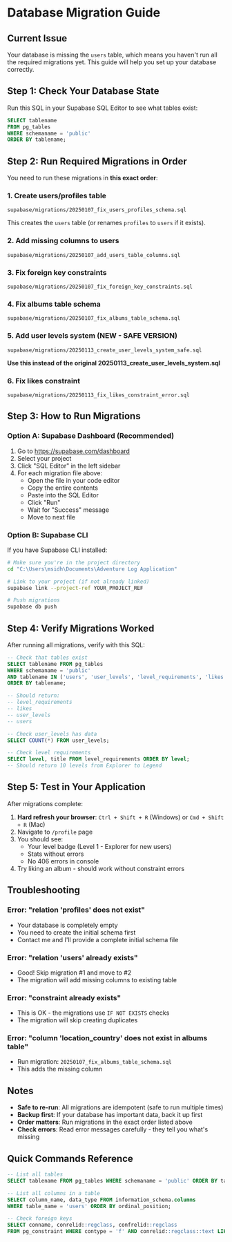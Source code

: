 # Database Migration Guide

## Current Issue

Your database is missing the `users` table, which means you haven't run all the required migrations yet. This guide will help you set up your database correctly.

## Step 1: Check Your Database State

Run this SQL in your Supabase SQL Editor to see what tables exist:

```sql
SELECT tablename
FROM pg_tables
WHERE schemaname = 'public'
ORDER BY tablename;
```

## Step 2: Run Required Migrations in Order

You need to run these migrations in **this exact order**:

### 1. Create users/profiles table
```
supabase/migrations/20250107_fix_users_profiles_schema.sql
```
This creates the `users` table (or renames `profiles` to `users` if it exists).

### 2. Add missing columns to users
```
supabase/migrations/20250107_add_users_table_columns.sql
```

### 3. Fix foreign key constraints
```
supabase/migrations/20250107_fix_foreign_key_constraints.sql
```

### 4. Fix albums table schema
```
supabase/migrations/20250107_fix_albums_table_schema.sql
```

### 5. Add user levels system (NEW - SAFE VERSION)
```
supabase/migrations/20250113_create_user_levels_system_safe.sql
```
**Use this instead of the original 20250113_create_user_levels_system.sql**

### 6. Fix likes constraint
```
supabase/migrations/20250113_fix_likes_constraint_error.sql
```

## Step 3: How to Run Migrations

### Option A: Supabase Dashboard (Recommended)

1. Go to https://supabase.com/dashboard
2. Select your project
3. Click "SQL Editor" in the left sidebar
4. For each migration file above:
   - Open the file in your code editor
   - Copy the entire contents
   - Paste into the SQL Editor
   - Click "Run"
   - Wait for "Success" message
   - Move to next file

### Option B: Supabase CLI

If you have Supabase CLI installed:

```bash
# Make sure you're in the project directory
cd "C:\Users\msidh\Documents\Adventure Log Application"

# Link to your project (if not already linked)
supabase link --project-ref YOUR_PROJECT_REF

# Push migrations
supabase db push
```

## Step 4: Verify Migrations Worked

After running all migrations, verify with this SQL:

```sql
-- Check that tables exist
SELECT tablename FROM pg_tables
WHERE schemaname = 'public'
AND tablename IN ('users', 'user_levels', 'level_requirements', 'likes')
ORDER BY tablename;

-- Should return:
-- level_requirements
-- likes
-- user_levels
-- users

-- Check user_levels has data
SELECT COUNT(*) FROM user_levels;

-- Check level requirements
SELECT level, title FROM level_requirements ORDER BY level;
-- Should return 10 levels from Explorer to Legend
```

## Step 5: Test in Your Application

After migrations complete:

1. **Hard refresh your browser**: `Ctrl + Shift + R` (Windows) or `Cmd + Shift + R` (Mac)
2. Navigate to `/profile` page
3. You should see:
   - Your level badge (Level 1 - Explorer for new users)
   - Stats without errors
   - No 406 errors in console
4. Try liking an album - should work without constraint errors

## Troubleshooting

### Error: "relation 'profiles' does not exist"
- Your database is completely empty
- You need to create the initial schema first
- Contact me and I'll provide a complete initial schema file

### Error: "relation 'users' already exists"
- Good! Skip migration #1 and move to #2
- The migration will add missing columns to existing table

### Error: "constraint already exists"
- This is OK - the migrations use `IF NOT EXISTS` checks
- The migration will skip creating duplicates

### Error: "column 'location_country' does not exist in albums table"
- Run migration: `20250107_fix_albums_table_schema.sql`
- This adds the missing column

## Notes

- **Safe to re-run**: All migrations are idempotent (safe to run multiple times)
- **Backup first**: If your database has important data, back it up first
- **Order matters**: Run migrations in the exact order listed above
- **Check errors**: Read error messages carefully - they tell you what's missing

## Quick Commands Reference

```sql
-- List all tables
SELECT tablename FROM pg_tables WHERE schemaname = 'public' ORDER BY tablename;

-- List all columns in a table
SELECT column_name, data_type FROM information_schema.columns
WHERE table_name = 'users' ORDER BY ordinal_position;

-- Check foreign keys
SELECT conname, conrelid::regclass, confrelid::regclass
FROM pg_constraint WHERE contype = 'f' AND conrelid::regclass::text LIKE '%user_levels%';
```
